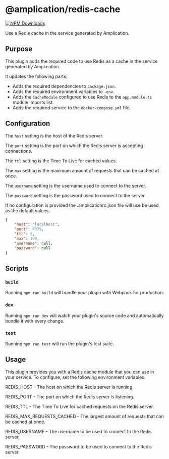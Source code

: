 # @amplication/redis-cache

[![NPM Downloads](https://img.shields.io/npm/dt/@amplication/plugin-auth-basic)](https://www.npmjs.com/package/@amplication/plugin-auth-basic)

Use a Redis cache in the service generated by Amplication.

## Purpose

This plugin adds the required code to use Redis as a cache in the service generated by Amplication.

It updates the following parts:
- Adds the required dependencies to `package.json`.
- Adds the required environment variables to `.env`.
- Adds the `CacheModule` configured to use Redis to the `app.module.ts` module imports list.
- Adds the required service to the `docker-compose.yml` file.

## Configuration

The `host` setting is the host of the Redis server. 

The `port` setting is the port on which the Redis server is accepting connections.

The `ttl` setting is the Time To Live for cached values.

The `max` setting is the maximum amount of requests that can be cached at once.

The `username` setting is the username used to connect to the server.

The `password` setting is the password used to connect to the server.

If no configuration is provided the .amplicationrc.json file will use be used as the default values.

```json
{
    "host": "localhost",
    "port": 6379,
    "ttl": 5,
    "max": 100,
    "username": null,
    "password": null
}
```

## Scripts

### `build`

Running `npm run build` will bundle your plugin with Webpack for production.

### `dev`

Running `npm run dev` will watch your plugin's source code and automatically bundle it with every change.

### `test`

Running `npm run test` will run the plugin's test suite.

## Usage

This plugin provides you with a Redis cache module that you can use in your service.
To configure, set the following environment variables:

REDIS_HOST - The host on which the Redis server is running.

REDIS_PORT - The port on which the Redis server is listening.

REDIS_TTL - The Time To Live for cached requests on the Redis server.

REDIS_MAX_REQUESTS_CACHED - The largest amount of requests that can be cached at once.

REDIS_USERNAME - The username to be used to connect to the Redis server.

REDIS_PASSWORD - The password to be used to connect to the Redis server.
